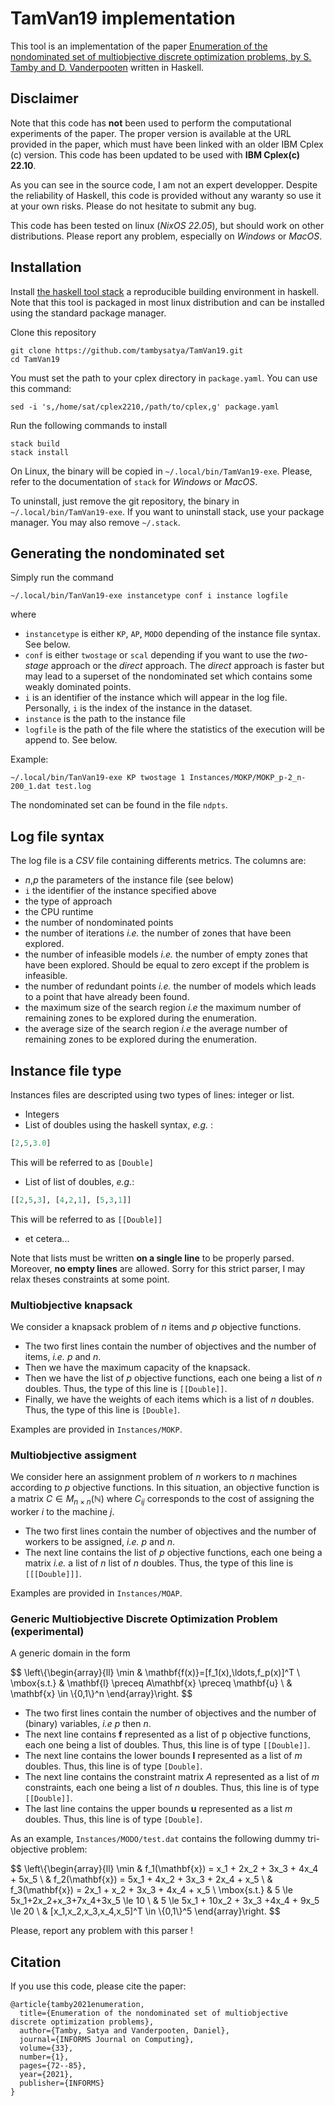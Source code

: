 # TamVan19 implementation

This tool is an implementation of the paper [Enumeration of the nondominated set of multiobjective discrete optimization problems, by S. Tamby and D. Vanderpooten](https://pubsonline.informs.org/doi/abs/10.1287/ijoc.2020.0953) written in Haskell.

## Disclaimer



Note that this code has **not** been used to perform the computational experiments of the paper. The proper version is available at the URL provided in the paper, which must have been linked with an older IBM Cplex (c) version. This code has been updated to be used with **IBM Cplex(c) 22.10**.

As you can see in the source code, I am not an expert developper. Despite the reliability of Haskell, this code is provided without any waranty so use it at your own risks. Please do not hesitate to submit any bug.

This code has been tested on linux (*NixOS 22.05*), but should work on other distributions. Please report any problem, especially on *Windows* or *MacOS*.

## Installation

Install [the haskell tool stack](https://docs.haskellstack.org/) a reproducible building environment in haskell. Note that this tool is packaged in most linux distribution and can be installed using the standard package manager.

Clone this repository

```
git clone https://github.com/tambysatya/TamVan19.git
cd TamVan19
```
You must set the path to your cplex directory in `package.yaml`. You can use this command:
```
sed -i 's,/home/sat/cplex2210,/path/to/cplex,g' package.yaml

```
Run the following commands to install

```
stack build
stack install
```

On Linux, the binary will be copied in `~/.local/bin/TamVan19-exe`. Please, refer to the documentation of `stack` for *Windows* or *MacOS*.

To uninstall, just remove the git repository, the binary in `~/.local/bin/TamVan19-exe`. If you want to uninstall stack, use your package manager. You may also remove `~/.stack`.

## Generating the nondominated set

Simply run the command 
```
~/.local/bin/TanVan19-exe instancetype conf i instance logfile

```
where

- `instancetype` is either `KP`, `AP`, `MODO` depending of the instance file syntax. See below.
- `conf` is either `twostage` or `scal` depending if you want to use the *two-stage* approach or the *direct* approach. The *direct* approach is faster but may lead to a superset of the nondominated set which contains some weakly dominated points.
- `i` is an identifier of the instance which will appear in the log file. Personally, `i` is the index of the instance in the dataset.
- `instance` is the path to the instance file
- `logfile` is the path of the file where the statistics of the execution will be append to. See below.

Example:
```
~/.local/bin/TanVan19-exe KP twostage 1 Instances/MOKP/MOKP_p-2_n-200_1.dat test.log
```
The nondominated set can be found in the file `ndpts`.

## Log file syntax
The log file is a *CSV* file containing differents metrics. The columns are:
- $n$,$p$ the parameters of the instance file (see below)
- `i` the identifier of the instance specified above
- the type of approach
- the CPU runtime
- the number of nondominated points
- the number of iterations *i.e.* the number of zones that have been explored.
- the number of infeasible models *i.e.* the number of empty zones that have been explored. Should be equal to zero except if the problem is infeasible.
- the number of redundant points *i.e.* the number of models which leads to a point that have already been found.
- the maximum size of the search region *i.e* the maximum number of remaining zones to be explored during the enumeration.
- the average size of the search region *i.e* the average number of remaining zones to be explored during the enumeration.


## Instance file type
Instances files are descripted using two types of lines: integer or list.

- Integers
- List of doubles using the haskell syntax, *e.g.* :  
```haskell 
[2,5,3.0]
```
This will be referred to as `[Double]`
- List of list of doubles, *e.g.*:
```haskell
[[2,5,3], [4,2,1], [5,3,1]]
```
This will be referred to as `[[Double]]`
- et cetera...

Note that lists must be written **on a single line** to be properly parsed. Moreover, **no empty lines** are allowed. Sorry for this strict parser, I may relax theses constraints at some point.

### Multiobjective knapsack
We consider a knapsack problem of $n$ items and $p$ objective functions.
- The two first lines contain the number of objectives and the number of items, *i.e.* $p$ and $n$.
- Then we have the maximum capacity of the knapsack.
- Then we have the list of $p$ objective functions, each one being a list of $n$ doubles. Thus, the type of this line is `[[Double]]`.
- Finally, we have the weights of each items which is a list of $n$ doubles. Thus, the type of this line is `[Double]`.

Examples are provided in `Instances/MOKP`.

### Multiobjective assigment
We consider here an assignment problem of $n$ workers to $n$ machines according to $p$ objective functions. In this situation, an objective function is a matrix $C \in M_{n\times n} (\mathbb{N})$ where $C_{ij}$ corresponds to the cost of assigning the worker $i$ to the machine $j$.
- The two first lines contain the number of objectives and the number of workers to be assigned, *i.e.* $p$ and $n$.
- The next line contains the list of $p$ objective functions, each one being a matrix *i.e.* a list of $n$ list of $n$ doubles. Thus, the type of this line is `[[[Double]]]`.

Examples are provided in `Instances/MOAP`.

### Generic Multiobjective Discrete Optimization Problem (experimental)
A generic domain in the form

$$
\left\\{\begin{array}{ll}
\min & \mathbf{f(x)}=[f_1(x),\ldots,f_p(x)]^T \\
\mbox{s.t.} & \mathbf{l} \preceq A\mathbf{x} \preceq \mathbf{u} \\
            & \mathbf{x} \in \\{0,1\\}^n 
\end{array}\right.
$$
- The two first lines contain the number of objectives and the number of (binary) variables, *i.e* $p$ then $n$.
- The next line contains $\textbf{f}$ represented as a list of p objective functions, each one being a list of doubles. Thus, this line is of type `[[Double]]`.
- The next line contains the lower bounds $\mathbf{l}$ represented as a list of $m$ doubles. Thus, this line is of type `[Double]`.
- The next line contains the constraint matrix $A$ represented as a list of $m$ constraints, each one being a list of $n$ doubles. Thus, this line is of type `[[Double]]`.
- The last line contains the upper bounds $\mathbf{u}$ represented as a list $m$ doubles. Thus, this line is of type `[Double]`.


As an example, `Instances/MODO/test.dat` contains the following dummy tri-objective problem:


$$
\left\\{\begin{array}{ll}
\min & f_1(\mathbf{x}) = x_1 + 2x_2 + 3x_3 + 4x_4 + 5x_5 \\
     & f_2(\mathbf{x}) = 5x_1 + 4x_2 + 3x_3 + 2x_4 + x_5 \\
     & f_3(\mathbf{x}) = 2x_1 + x_2 + 3x_3 + 4x_4 + x_5  \\
\mbox{s.t.} & 5 \le 5x_1+2x_2+x_3+7x_4+3x_5 \le 10 \\
            & 5 \le 5x_1 + 10x_2 + 3x_3 +4x_4 + 9x_5 \le 20 \\
            & [x_1,x_2,x_3,x_4,x_5]^T \in \\{0,1\\}^5
\end{array}\right.
$$

Please, report any problem with this parser !

## Citation
If you use this code, please cite the paper:
```
@article{tamby2021enumeration,
  title={Enumeration of the nondominated set of multiobjective discrete optimization problems},
  author={Tamby, Satya and Vanderpooten, Daniel},
  journal={INFORMS Journal on Computing},
  volume={33},
  number={1},
  pages={72--85},
  year={2021},
  publisher={INFORMS}
}
```
